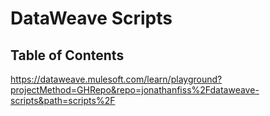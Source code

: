 # DataWeave Scripts

## Table of Contents


https://dataweave.mulesoft.com/learn/playground?projectMethod=GHRepo&repo=jonathanfiss%2Fdataweave-scripts&path=scripts%2F
